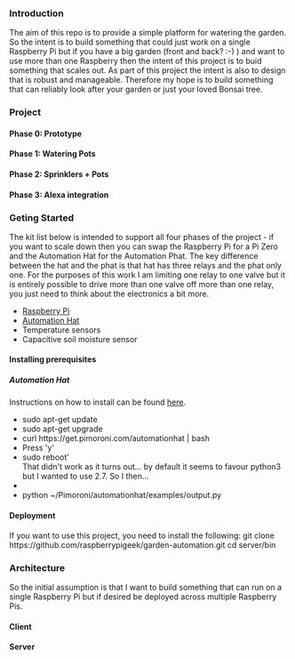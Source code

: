 <h3>Introduction</h3>
The aim of this repo is to provide a simple platform for watering the garden. So the intent is to build something that could just work on a single
Raspberry Pi but if you have a big garden (front and back? :-) ) and want to use more than one Raspberry then the intent of this project is to buid something that scales out.
As part of this project the intent is also to design that is robust and manageable. Therefore my hope is to build something that can reliably look after your garden or just your loved Bonsai tree.
<h3>Project</h3>

<h4>Phase 0: Prototype</h4>
<h4>Phase 1: Watering Pots</h4>
<h4>Phase 2: Sprinklers + Pots</h4>
<h4>Phase 3: Alexa integration</h4>

<h3>Geting Started</h3>
The kit list below is intended to support all four phases of the project - if you want to scale down then you can swap the Raspberry Pi for a Pi Zero and the Automation Hat for the Automation Phat. The key difference between
the hat and the phat is that hat has three relays and the phat only one. For the purposes of this work I am limiting one relay to one valve but it is entirely possible to drive more than one valve off more than one relay, you just need to think about the
electronics a bit more.
<ul>
<li><a href="https://www.raspberrypi.org/">Raspberry Pi</a></li>
<li><a href="https://shop.pimoroni.com/products/automation-hat">Automation Hat</a></li>
<li>Temperature sensors</li>
<li>Capacitive soil moisture sensor</li>
</ul>

<h4>Installing prerequisites</h4>

<h5>Automation Hat</h5>
Instructions on how to install can be found <a href="https://learn.pimoroni.com/tutorial/sandyj/getting-started-with-automation-hat-and-phat">here</a>.
<ul>
<li>sudo apt-get update</li>
<li>sudo apt-get upgrade</li>
<li>curl https://get.pimoroni.com/automationhat | bash</li>
<li>Press 'y'</li>
<li>sudo reboot'</li>
That didn't work as it turns out... by default it seems to favour python3 but I wanted to use 2.7. So  I then...
<li><sudo pip2.7 install automationhat/li>
<li>python ~/Pimoroni/automationhat/examples/output.py</li>
</ul>


<h4>Deployment</h4>
If you want to use this project, you need to install the following: 
    git clone https://github.com/raspberrypigeek/garden-automation.git
    cd server/bin

<h3>Architecture</h3>
So the initial assumption is that I want to build something that can run on a single Raspberry Pi but if desired be deployed across multiple Raspberry Pis.


<h4>Client</h4>

<h4>Server</h4>
